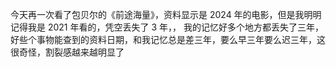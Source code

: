 今天再一次看了包贝尔的《前途海量》，资料显示是 2024 年的电影，但是我明明记得我是 2021 年看的，凭空丢失了 3 年，，
我的记忆好多个地方都丢失了三年，好些个事物能查到的资料日期，和我记忆总是差三年，要么早三年要么迟三年，这很奇怪，割裂感越来越明显了
